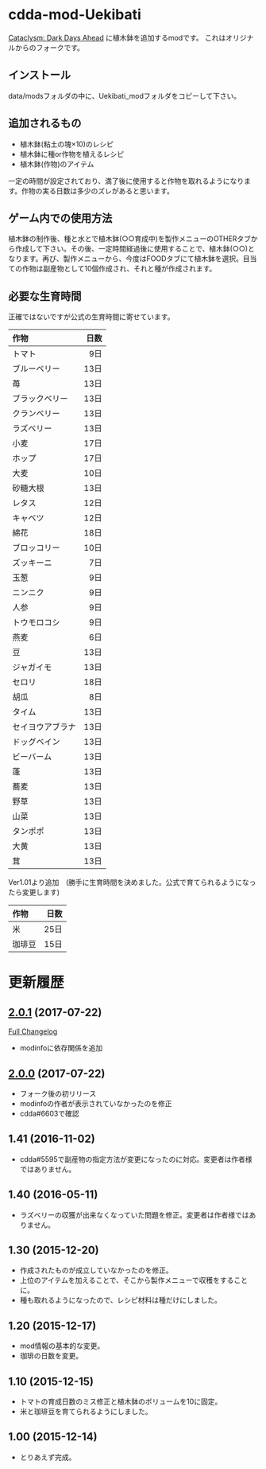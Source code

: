 # cdda-mod-Uekibati
[Cataclysm: Dark Days Ahead](http://www.cataclysmdda.com/) に植木鉢を追加するmodです。
これはオリジナルからのフォークです。

## インストール
data/modsフォルダの中に、Uekibati_modフォルダをコピーして下さい。

## 追加されるもの
- 植木鉢(粘土の塊×10)のレシピ
- 植木鉢に種or作物を植えるレシピ
- 植木鉢(作物)のアイテム

一定の時間が設定されており、満了後に使用すると作物を取れるようになります。作物の実る日数は多少のズレがあると思います。

## ゲーム内での使用方法
植木鉢の制作後、種と水とで植木鉢(○○育成中)を製作メニューのOTHERタブから作成して下さい。その後、一定時間経過後に使用することで、植木鉢(○○)となります。再び、製作メニューから、今度はFOODタブにて植木鉢を選択。目当ての作物は副産物として10個作成され、それと種が作成されます。

## 必要な生育時間
正確ではないですが公式の生育時間に寄せています。

|作物|日数|
|:--|--:|
|トマト|9日|
|ブルーベリー|13日|
|苺|13日|
|ブラックベリー|13日|
|クランベリー|13日|
|ラズベリー|13日|
|小麦|17日|
|ホップ|17日|
|大麦|10日|
|砂糖大根|13日|
|レタス|12日|
|キャベツ|12日|
|綿花|18日|
|ブロッコリー|10日|
|ズッキーニ|7日|
|玉葱|9日|
|ニンニク|9日|
|人参|9日|
|トウモロコシ|9日|
|燕麦|6日|
|豆|13日|
|ジャガイモ|13日|
|セロリ|18日|
|胡瓜|8日|
|タイム|13日|
|セイヨウアブラナ|13日|
|ドッグベイン|13日|
|ビーバーム|13日|
|蓬|13日|
|蕎麦|13日|
|野草|13日|
|山菜|13日|
|タンポポ|13日|
|大黄|13日|
|茸|13日|

Ver1.01より追加　(勝手に生育時間を決めました。公式で育てられるようになったら変更します)

|作物|日数|
|:--|--:|
|米|25日|
|珈琲豆|15日|


# 更新履歴

## [2.0.1](https://github.com/hirmiura/cdda-mod-Uekibati/tree/2.0.1) (2017-07-22)
[Full Changelog](https://github.com/hirmiura/cdda-mod-Uekibati/compare/2.0.0...2.0.1)

- modinfoに依存関係を追加

## [2.0.0](https://github.com/hirmiura/cdda-mod-Uekibati/tree/2.0.0) (2017-07-22)

- フォーク後の初リリース
- modinfoの作者が表示されていなかったのを修正
- cdda#6603で確認

## 1.41 (2016-11-02)

- cdda#5595で副産物の指定方法が変更になったのに対応。変更者は作者様ではありません。

## 1.40 (2016-05-11)

- ラズベリーの収獲が出来なくなっていた問題を修正。変更者は作者様ではありません。

## 1.30 (2015-12-20)

- 作成されたものが成立していなかったのを修正。
- 上位のアイテムを加えることで、そこから製作メニューで収穫をすることに。
- 種も取れるようになったので、レシピ材料は種だけにしました。

## 1.20 (2015-12-17)

- mod情報の基本的な変更。
- 珈琲の日数を変更。

## 1.10 (2015-12-15)

- トマトの育成日数のミス修正と植木鉢のボリュームを10に固定。
- 米と珈琲豆を育てられるようにしました。

## 1.00 (2015-12-14)

- とりあえず完成。
